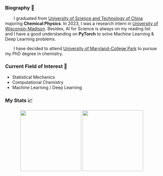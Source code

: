 ### Biography 🚀
&emsp;&emsp;I graduated from [University of Science and Technology of China](https://www.ustc.edu.cn) majoring **Chemical Physics**. In 2023, I was a research intern in [University of Wisconsin-Madison](https://www.wisc.edu). Besides, AI for Science is always on my reading list and I have a good understanding on **PyTorch** to solve Machine Learning & Deep Learning problems.

&emsp;&emsp;I have decided to attend [University of Maryland-College Park](https://umd.edu) to pursue my PhD degree in chemistry.

### Current Field of Interest 📓
* Statistical Mechanics
* Computational Chemistry
* Machine Learning / Deep Learning


### My Stats 📈

  <p align="center">
    <img src="https://github-readme-stats.vercel.app/api?username=Bessgendre&count_private=true&show_icons=true" height="200" />
    <img src="https://github-readme-stats.vercel.app/api/top-langs/?username=Bessgendre&show_icons=true" height="200" />
  </p>

